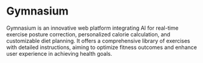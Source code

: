 # Gymnasium
Gymnasium is an innovative web platform integrating AI for real-time exercise posture correction, personalized calorie calculation, and customizable diet planning. It offers a comprehensive library of exercises with detailed instructions, aiming to optimize fitness outcomes and enhance user experience in achieving health goals.
